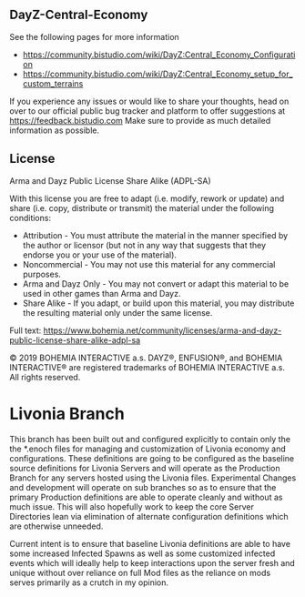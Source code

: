 DayZ-Central-Economy
--------------------------------------------------------------------------------

See the following pages for more information
- https://community.bistudio.com/wiki/DayZ:Central_Economy_Configuration
- https://community.bistudio.com/wiki/DayZ:Central_Economy_setup_for_custom_terrains

If you experience any issues or would like to share your thoughts, head on over to our official public bug tracker and platform to offer suggestions at https://feedback.bistudio.com Make sure to provide as much detailed information as possible.
    
## License
Arma and Dayz Public License Share Alike (ADPL-SA)

With this license you are free to adapt (i.e. modify, rework or update) and share (i.e. copy, distribute or transmit) the material under the following conditions:

- Attribution - You must attribute the material in the manner specified by the author or licensor (but not in any way that suggests that they endorse you or your use of the material).
- Noncommercial - You may not use this material for any commercial purposes.
- Arma and Dayz Only - You may not convert or adapt this material to be used in other games than Arma and Dayz.
- Share Alike - If you adapt, or build upon this material, you may distribute the resulting material only under the same license.

Full text: https://www.bohemia.net/community/licenses/arma-and-dayz-public-license-share-alike-adpl-sa

© 2019 BOHEMIA INTERACTIVE a.s. DAYZ®, ENFUSION®, and BOHEMIA INTERACTIVE® are registered trademarks of BOHEMIA INTERACTIVE a.s. All rights reserved.


# Livonia Branch

This branch has been built out and configured explicitly to contain only the the *.enoch files for managing and customization of Livonia economy and configurations. These definitions are going to be configured as the baseline source definitions for Livonia Servers and will operate as the Production Branch for  any servers hosted using the Livonia files. Experimental Changes and development will operate on sub branches so as to ensure that the primary Production definitions are able to operate cleanly and without as much issue. This will also hopefully work to keep the core Server Directories lean via elimination of alternate configuration definitions which are otherwise unneeded.

Current intent is to ensure that baseline Livonia definitions are able to have some increased Infected Spawns as well as some customized infected events which will ideally help to keep interactions upon the server fresh and unique without over reliance on full Mod files as the reliance on mods serves primarily as a crutch in my opinion.
